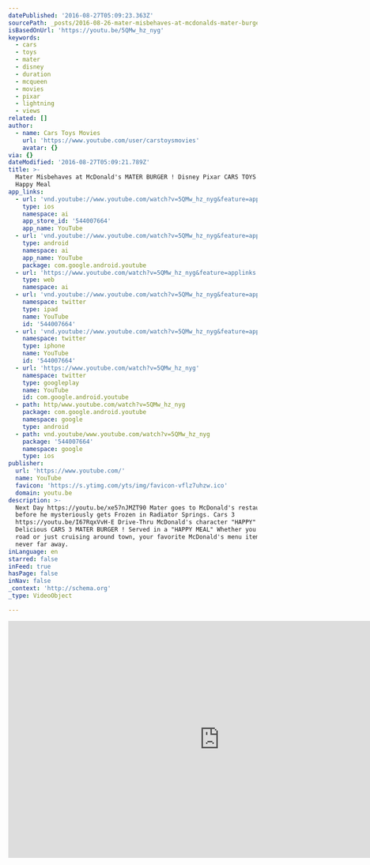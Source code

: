 ```yaml
---
datePublished: '2016-08-27T05:09:23.363Z'
sourcePath: _posts/2016-08-26-mater-misbehaves-at-mcdonalds-mater-burger-disney-pixar-c.md
isBasedOnUrl: 'https://youtu.be/5QMw_hz_nyg'
keywords:
  - cars
  - toys
  - mater
  - disney
  - duration
  - mcqueen
  - movies
  - pixar
  - lightning
  - views
related: []
author:
  - name: Cars Toys Movies
    url: 'https://www.youtube.com/user/carstoysmovies'
    avatar: {}
via: {}
dateModified: '2016-08-27T05:09:21.789Z'
title: >-
  Mater Misbehaves at McDonald's MATER BURGER ! Disney Pixar CARS TOYS MOVIES 3
  Happy Meal
app_links:
  - url: 'vnd.youtube://www.youtube.com/watch?v=5QMw_hz_nyg&feature=applinks'
    type: ios
    namespace: ai
    app_store_id: '544007664'
    app_name: YouTube
  - url: 'vnd.youtube://www.youtube.com/watch?v=5QMw_hz_nyg&feature=applinks'
    type: android
    namespace: ai
    app_name: YouTube
    package: com.google.android.youtube
  - url: 'https://www.youtube.com/watch?v=5QMw_hz_nyg&feature=applinks'
    type: web
    namespace: ai
  - url: 'vnd.youtube://www.youtube.com/watch?v=5QMw_hz_nyg&feature=applinks'
    namespace: twitter
    type: ipad
    name: YouTube
    id: '544007664'
  - url: 'vnd.youtube://www.youtube.com/watch?v=5QMw_hz_nyg&feature=applinks'
    namespace: twitter
    type: iphone
    name: YouTube
    id: '544007664'
  - url: 'https://www.youtube.com/watch?v=5QMw_hz_nyg'
    namespace: twitter
    type: googleplay
    name: YouTube
    id: com.google.android.youtube
  - path: http/www.youtube.com/watch?v=5QMw_hz_nyg
    package: com.google.android.youtube
    namespace: google
    type: android
  - path: vnd.youtube/www.youtube.com/watch?v=5QMw_hz_nyg
    package: '544007664'
    namespace: google
    type: ios
publisher:
  url: 'https://www.youtube.com/'
  name: YouTube
  favicon: 'https://s.ytimg.com/yts/img/favicon-vflz7uhzw.ico'
  domain: youtu.be
description: >-
  Next Day https://youtu.be/xe57nJMZT90 Mater goes to McDonald's restaurant
  before he mysteriously gets Frozen in Radiator Springs. Cars 3
  https://youtu.be/I67RqxVvH-E Drive-Thru McDonald's character "HAPPY" loves the
  Delicious CARS 3 MATER BURGER ! Served in a "HAPPY MEAL" Whether you're on the
  road or just cruising around town, your favorite McDonald's menu items are
  never far away.
inLanguage: en
starred: false
inFeed: true
hasPage: false
inNav: false
_context: 'http://schema.org'
_type: VideoObject

---
```

<iframe src="https://cdn.embedly.com/widgets/media.html?src=https%3A%2F%2Fwww.youtube.com%2Fembed%2F5QMw_hz_nyg%3Ffeature%3Doembed&amp;url=http%3A%2F%2Fwww.youtube.com%2Fwatch%3Fv%3D5QMw_hz_nyg&amp;image=https%3A%2F%2Fi.ytimg.com%2Fvi%2F5QMw_hz_nyg%2Fhqdefault.jpg&amp;key=b7d04c9b404c499eba89ee7072e1c4f7&amp;type=text%2Fhtml&amp;schema=youtube" width="854" height="480" scrolling="no" frameborder="0" allowfullscreen="" style=""></iframe>